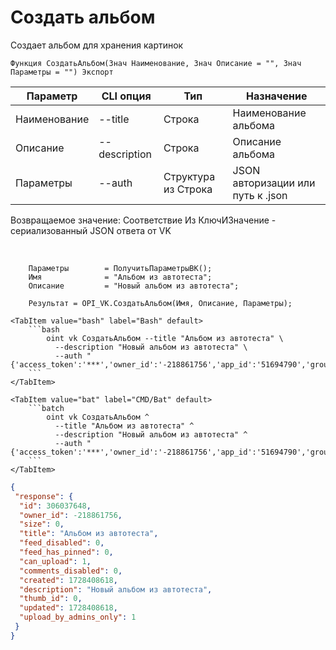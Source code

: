 ﻿---
sidebar_position: 5
---

# Создать альбом
 Создает альбом для хранения картинок



`Функция СоздатьАльбом(Знач Наименование, Знач Описание = "", Знач Параметры = "") Экспорт`

  | Параметр | CLI опция | Тип | Назначение |
  |-|-|-|-|
  | Наименование | --title | Строка | Наименование альбома |
  | Описание | --description | Строка | Описание альбома |
  | Параметры | --auth | Структура из Строка | JSON авторизации или путь к .json |

  
  Возвращаемое значение:   Соответствие Из КлючИЗначение - сериализованный JSON ответа от VK

<br/>




```bsl title="Пример кода"
    Параметры        = ПолучитьПараметрыВК();
    Имя              = "Альбом из автотеста";
    Описание         = "Новый альбом из автотеста";

    Результат = OPI_VK.СоздатьАльбом(Имя, Описание, Параметры);
```
    

 <Tabs>
  
    <TabItem value="bash" label="Bash" default>
        ```bash
            oint vk СоздатьАльбом --title "Альбом из автотеста" \
              --description "Новый альбом из автотеста" \
              --auth "{'access_token':'***','owner_id':'-218861756','app_id':'51694790','group_id':'218861756'}"
        ```
    </TabItem>
  
    <TabItem value="bat" label="CMD/Bat" default>
        ```batch
            oint vk СоздатьАльбом ^
              --title "Альбом из автотеста" ^
              --description "Новый альбом из автотеста" ^
              --auth "{'access_token':'***','owner_id':'-218861756','app_id':'51694790','group_id':'218861756'}"
        ```
    </TabItem>
</Tabs>


```json title="Результат"
{
 "response": {
  "id": 306037648,
  "owner_id": -218861756,
  "size": 0,
  "title": "Альбом из автотеста",
  "feed_disabled": 0,
  "feed_has_pinned": 0,
  "can_upload": 1,
  "comments_disabled": 0,
  "created": 1728408618,
  "description": "Новый альбом из автотеста",
  "thumb_id": 0,
  "updated": 1728408618,
  "upload_by_admins_only": 1
 }
}
```
